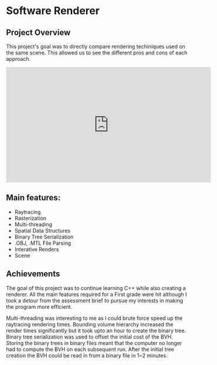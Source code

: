 # Software Renderer
## Project Overview
This project's goal was to directly compare rendering techiniques used on the same scene. This allowed us to see the different pros and cons of each approach.

<p align="center">
<iframe width="560" height="315" src="https://www.youtube-nocookie.com/embed/6hbE6WlHI0E" title="YouTube video player" frameborder="0" allow="accelerometer; autoplay; clipboard-write; encrypted-media; gyroscope; picture-in-picture; web-share" allowfullscreen></iframe>
</p>

## Main features:
* Raytracing
* Rasterization
* Multi-threading
* Spatial Data Structures
* Binary Tree Serialization 
* .OBJ, .MTL File Parsing
* Interative Renders
* Scene

## Achievements
The goal of this project was to continue learning C++ while also creating a renderer. All the main features required for a First grade were hit although I took a detour from the assessment brief to pursue my interests in making the program more efficient.

Multi-threading was interesting to me as I could brute force speed up the raytracing rendering times. 
Bounding volume hierarchy increased the render times significantly but it took upto an hour to create the binary tree. 
Binary tree serialization was used to offset the initial cost of the BVH. Storing the binary trees in binary files meant that the computer no longer had to compute the BVH on each subsequent run. After the initial tree creation the BVH could be read in from a binary file in 1~2 minutes. 
